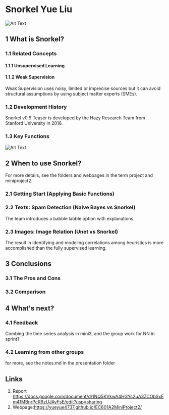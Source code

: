 Snorkel Yue Liu
===

![Alt Text](https://github.com/yueyue4737/EC601TermProject/blob/master/Poster/A2_LiuYue_7_individual.jpg)

1 What is Snorkel?
---
### 1.1 Related Concepts
#### 1.1.1 Unsupervised Learning
#### 1.1.2 Weak Supervision

<p>Weak Supervision uses noisy, limited or imprecise sources but it can avoid structural assumptions by using subject matter experts (SMEs).<p>

### 1.2 Development History

<p> Snorkel v0.9 Teaser is developed by the Hazy Research Team from Stanford University in 2016. <p>

### 1.3 Key Functions

![Alt Text]()

2 When to use Snorkel?
---
<p> For more details, see the folders and webpages in the term project and miniproject2.<p>

### 2.1 Getting Start (Applying Basic Functions)

### 2.2 Texts: Spam Detection (Naive Bayes vs Snorkel)
<p> The team introduces a babble labble option with explanations. <p>

### 2.3 Images: Image Relation (Unet vs Snorkel)

<p> The result in identifying and modeling correlations among heuristics  is more accomplished than the fully supervised learning. <p>

3 Conclusions
---
### 3.1 The Pros and Cons

### 3.2 Comparison

4 What's next?
---
### 4.1 Feedback 
<p> Combing the time series analysis in mini3, and the group work for NN in sprint1 <p>
  
### 4.2 Learning from other groups
<p> for more, see the notes.md in the presentation folder <p>

Links
---
1. Report https://docs.google.com/document/d/1NQ5KVkwA4HGYc2uA3ZCObSxEm41MBnrPcR6zUJAyFsE/edit?usp=sharing
2. Webpage:https://yueyue4737.github.io/EC601A2MiniProject2/

